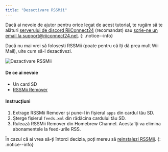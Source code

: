 ```yaml
---
title: "Dezactivare RSSMii"
---
```


Dacă ai nevoie de ajutor pentru orice legat de acest tutorial, te rugăm să te alături [serverului de discord RiiConnect24](https://discord.gg/rc24) (recomandat) sau [scrie-ne un email la support@riiconnect24.net](mailto:support@riiconnect24.net).
{: .notice--info}

Dacă nu mai vrei să folosești RSSMii (poate pentru că îți dă prea mult Wii Mail), uite cum să-l dezactivezi.

![Dezactivare RSSMii](/images/rssmii-remove.png)

#### De ce ai nevoie

* Un card SD
* [RSSMii Remover](https://github.com/RiiConnect24/rssmii/releases)

#### Instrucțiuni

1. Extrage RSSMii Remover și pune-l în fișierul `apps` din cardul tău SD.
2. Șterge fișierul `feeds.xml` din rădăcina cardului tău SD.
3. Rulează RSSMii Remover din Homebrew Channel. Acesta îți va elimina abonamentele la feed-urile RSS.

În cazul că ai vrea să-ți întorci decizia, poți mereu să [reinstalezi RSSMii](rssmii).
{: .notice--info}
